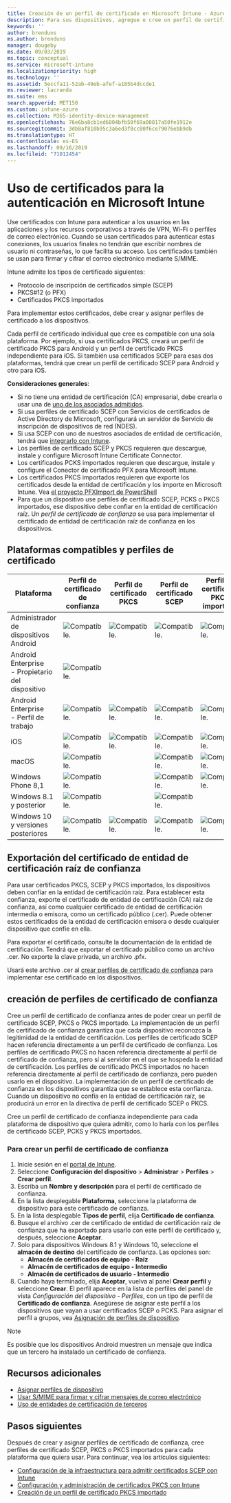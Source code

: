 ```yaml
---
title: Creación de un perfil de certificado en Microsoft Intune - Azure | Microsoft Docs
description: Para sus dispositivos, agregue o cree un perfil de certificado configurando un entorno de certificados PKCS o SCEP, exporte el certificado público, cree el perfil en Azure Portal y asigne el SCEP o PKCS a los perfiles de certificado de Microsoft Intune en Azure Portal
keywords: ''
author: brenduns
ms.author: brenduns
manager: dougeby
ms.date: 09/03/2019
ms.topic: conceptual
ms.service: microsoft-intune
ms.localizationpriority: high
ms.technology: ''
ms.assetid: 5eccfa11-52ab-49eb-afef-a185b4dccde1
ms.reviewer: lacranda
ms.suite: ems
search.appverid: MET150
ms.custom: intune-azure
ms.collection: M365-identity-device-management
ms.openlocfilehash: 76e6ba8cb1ed6804bfb50f69a00817a50fe1912e
ms.sourcegitcommit: 3db8af810b95c3a6ed3f8cc00f6ce79076ebb9db
ms.translationtype: HT
ms.contentlocale: es-ES
ms.lasthandoff: 09/16/2019
ms.locfileid: "71012454"
---
```

# <a name="use-certificates-for-authentication-in-microsoft-intune"></a>Uso de certificados para la autenticación en Microsoft Intune  

Use certificados con Intune para autenticar a los usuarios en las aplicaciones y los recursos corporativos a través de VPN, Wi-Fi o perfiles de correo electrónico. Cuando se usan certificados para autenticar estas conexiones, los usuarios finales no tendrán que escribir nombres de usuario ni contraseñas, lo que facilita su acceso. Los certificados también se usan para firmar y cifrar el correo electrónico mediante S/MIME.

Intune admite los tipos de certificado siguientes:  

- Protocolo de inscripción de certificados simple (SCEP)  
- PKCS#12 (o PFX)  
- Certificados PKCS importados

Para implementar estos certificados, debe crear y asignar perfiles de certificado a los dispositivos.  

Cada perfil de certificado individual que cree es compatible con una sola plataforma. Por ejemplo, si usa certificados PKCS, creará un perfil de certificado PKCS para Android y un perfil de certificado PKCS independiente para iOS. Si también usa certificados SCEP para esas dos plataformas, tendrá que crear un perfil de certificado SCEP para Android y otro para iOS.  

**Consideraciones generales**:  
- Si no tiene una entidad de certificación (CA) empresarial, debe crearla o usar una de [uno de los asociados admitidos](certificate-authority-add-scep-overview.md#third-party-certification-authority-partners).
- Si usa perfiles de certificado SCEP con Servicios de certificados de Active Directory de Microsoft, configurará un servidor de Servicio de inscripción de dispositivos de red (NDES).
- Si usa SCEP con uno de nuestros asociados de entidad de certificación, tendrá que [integrarlo con Intune](certificate-authority-add-scep-overview.md#set-up-third-party-ca-integration).
- Los perfiles de certificado SCEP y PKCS requieren que descargue, instale y configure Microsoft Intune Certificate Connector. 
- Los certificados PCKS importados requieren que descargue, instale y configure el Conector de certificado PFX para Microsoft Intune.
- Los certificados PKCS importados requieren que exporte los certificados desde la entidad de certificación y los importe en Microsoft Intune. Vea [el proyecto PFXImport de PowerShell](https://github.com/Microsoft/Intune-Resource-Access/tree/develop/src/PFXImportPowershell)
- Para que un dispositivo use perfiles de certificado SCEP, PCKS o PKCS importados, ese dispositivo debe confiar en la entidad de certificación raíz. Un *perfil de certificado de confianza* se usa para implementar el certificado de entidad de certificación raíz de confianza en los dispositivos.  

## <a name="supported-platforms-and-certificate-profiles"></a>Plataformas compatibles y perfiles de certificado  
| Plataforma              | Perfil de certificado de confianza | Perfil de certificado PKCS | Perfil de certificado SCEP | Perfil de certificado PKCS importado  |
|--|--|--|--|---|
| Administrador de dispositivos Android | ![Compatible.](./media/certificates-configure/green-check.png) | ![Compatible.](./media/certificates-configure/green-check.png) | ![Compatible.](./media/certificates-configure/green-check.png)|  ![Compatible.](./media/certificates-configure/green-check.png) |
| Android Enterprise <br> - Propietario del dispositivo   | ![Compatible.](./media/certificates-configure/green-check.png) |   |  |   |
| Android Enterprise <br> - Perfil de trabajo    | ![Compatible.](./media/certificates-configure/green-check.png) | ![Compatible.](./media/certificates-configure/green-check.png) | ![Compatible.](./media/certificates-configure/green-check.png) | ![Compatible.](./media/certificates-configure/green-check.png) |
| iOS                   | ![Compatible.](./media/certificates-configure/green-check.png) | ![Compatible.](./media/certificates-configure/green-check.png) | ![Compatible.](./media/certificates-configure/green-check.png) | ![Compatible.](./media/certificates-configure/green-check.png) |
| macOS                 | ![Compatible.](./media/certificates-configure/green-check.png) |   |![Compatible.](./media/certificates-configure/green-check.png)|![Compatible.](./media/certificates-configure/green-check.png)|
| Windows Phone 8,1     |![Compatible.](./media/certificates-configure/green-check.png)  |  | ![Compatible.](./media/certificates-configure/green-check.png)| ![Compatible.](./media/certificates-configure/green-check.png) |
| Windows 8.1 y posterior |![Compatible.](./media/certificates-configure/green-check.png)  |  |![Compatible.](./media/certificates-configure/green-check.png) |   |
| Windows 10 y versiones posteriores  | ![Compatible.](./media/certificates-configure/green-check.png) | ![Compatible.](./media/certificates-configure/green-check.png) | ![Compatible.](./media/certificates-configure/green-check.png) | ![Compatible.](./media/certificates-configure/green-check.png) |

## <a name="export-the-trusted-root-ca-certificate"></a>Exportación del certificado de entidad de certificación raíz de confianza  
Para usar certificados PKCS, SCEP y PKCS importados, los dispositivos deben confiar en la entidad de certificación raíz. Para establecer esta confianza, exporte el certificado de entidad de certificación (CA) raíz de confianza, así como cualquier certificado de entidad de certificación intermedia o emisora, como un certificado público (.cer). Puede obtener estos certificados de la entidad de certificación emisora o desde cualquier dispositivo que confíe en ella.  

Para exportar el certificado, consulte la documentación de la entidad de certificación. Tendrá que exportar el certificado público como un archivo .cer.  No exporte la clave privada, un archivo .pfx.  

Usará este archivo .cer al [crear perfiles de certificado de confianza](#create-trusted-certificate-profiles) para implementar ese certificado en los dispositivos.  

## <a name="create-trusted-certificate-profiles"></a>creación de perfiles de certificado de confianza  
Cree un perfil de certificado de confianza antes de poder crear un perfil de certificado SCEP, PKCS o PKCS importado. La implementación de un perfil de certificado de confianza garantiza que cada dispositivo reconozca la legitimidad de la entidad de certificación. Los perfiles de certificado SCEP hacen referencia directamente a un perfil de certificado de confianza. Los perfiles de certificado PKCS no hacen referencia directamente al perfil de certificado de confianza, pero sí al servidor en el que se hospeda la entidad de certificación. Los perfiles de certificado PKCS importados no hacen referencia directamente al perfil de certificado de confianza, pero pueden usarlo en el dispositivo. La implementación de un perfil de certificado de confianza en los dispositivos garantiza que se establece esta confianza. Cuando un dispositivo no confía en la entidad de certificación raíz, se producirá un error en la directiva de perfil de certificado SCEP o PKCS.  

Cree un perfil de certificado de confianza independiente para cada plataforma de dispositivo que quiera admitir, como lo haría con los perfiles de certificado SCEP, PCKS y PKCS importados.  


### <a name="to-create-a-trusted-certificate-profile"></a>Para crear un perfil de certificado de confianza  

1. Inicie sesión en el [portal de Intune](https://aka.ms/intuneportal).  
2. Seleccione **Configuración del dispositivo** > **Administrar** > **Perfiles** > **Crear perfil**.  
3. Escriba un **Nombre y descripción** para el perfil de certificado de confianza.  
4. En la lista desplegable **Plataforma**, seleccione la plataforma de dispositivo para este certificado de confianza.  
5. En la lista desplegable **Tipos de perfil**, elija **Certificado de confianza**.  
6. Busque el archivo .cer de certificado de entidad de certificación raíz de confianza que ha exportado para usarlo con este perfil de certificado y, después, seleccione **Aceptar**.  
7. Solo para dispositivos Windows 8.1 y Windows 10, seleccione el **almacén de destino** del certificado de confianza. Las opciones son:  
   - **Almacén de certificados de equipo - Raíz**
   - **Almacén de certificados de equipo - Intermedio**
   - **Almacén de certificados de usuario - Intermedio**
8. Cuando haya terminado, elija **Aceptar**, vuelva al panel **Crear perfil** y seleccione **Crear**.
El perfil aparece en la lista de perfiles del panel de vista *Configuración del dispositivo - Perfiles*, con un tipo de perfil de **Certificado de confianza**.  Asegúrese de asignar este perfil a los dispositivos que vayan a usar certificados SCEP o PCKS. Para asignar el perfil a grupos, vea [Asignación de perfiles de dispositivo](device-profile-assign.md).

> [!NOTE]  
> Es posible que los dispositivos Android muestren un mensaje que indica que un tercero ha instalado un certificado de confianza.  

## <a name="additional-resources"></a>Recursos adicionales  
- [Asignar perfiles de dispositivo](device-profile-assign.md)  
- [Usar S/MIME para firmar y cifrar mensajes de correo electrónico](certificates-s-mime-encryption-sign.md)  
- [Uso de entidades de certificación de terceros](certificate-authority-add-scep-overview.md)  

## <a name="next-steps"></a>Pasos siguientes  
Después de crear y asignar perfiles de certificado de confianza, cree perfiles de certificado SCEP, PKCS o PKCS importados para cada plataforma que quiera usar. Para continuar, vea los artículos siguientes:  
- [Configuración de la infraestructura para admitir certificados SCEP con Intune](certificates-scep-configure.md)  
- [Configuración y administración de certificados PKCS con Intune](certficates-pfx-configure.md)  
- [Creación de un perfil de certificado PKCS importado](certificates-imported-pfx-configure.md#create-a-pkcs-imported-certificate-profile)  

